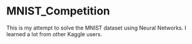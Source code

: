 # MNIST_Competition
This is my attempt to solve the MNIST dataset using Neural Networks. I learned a lot from other Kaggle users.
